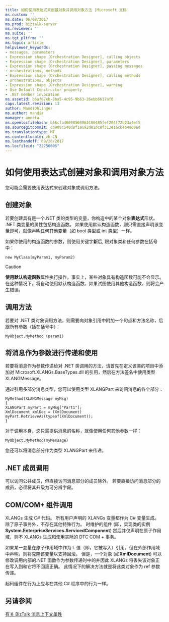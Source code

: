 ```yaml
---
title: 如何使用表达式来创建对象并调用对象方法 |Microsoft 文档
ms.custom: ''
ms.date: 06/08/2017
ms.prod: biztalk-server
ms.reviewer: ''
ms.suite: ''
ms.tgt_pltfrm: ''
ms.topic: article
helpviewer_keywords:
- messages, parameters
- Expression shape [Orchestration Designer], calling objects
- Expression shape [Orchestration Designer], parameters
- Expression shape [Orchestration Designer], passing messages
- orchestrations, methods
- Expression shape [Orchestration Designer], calling methods
- orchestrations, objects
- Expression shape [Orchestration Designer], warning
- Use Default Constructor property
- .NET member invocation
ms.assetid: b6af67eb-8ba5-4c95-9b63-26ebb6617af0
caps.latest.revision: 13
author: MandiOhlinger
ms.author: mandia
manager: anneta
ms.openlocfilehash: b56cfa46098569863106485fef204f72b23a4ef5
ms.sourcegitcommit: cb908c540d8f1a692d01dc8f313e16cb4b4e696d
ms.translationtype: MT
ms.contentlocale: zh-CN
ms.lasthandoff: 09/20/2017
ms.locfileid: "22256605"
---
```

# <a name="how-to-use-expressions-to-create-objects-and-call-object-methods"></a>如何使用表达式创建对象和调用对象方法
您可能会需要使用表达式来创建对象或调用方法。  
  
## <a name="creating-objects"></a>创建对象  
 若要创建具有是一个.NET 类的类型的变量，你构造中的某个对象**表达式**形状。 .NET 类变量的属性包括构造函数。 如果使用默认构造函数，则只需直接声明该变量即可，就像声明任何其他变量（如 bool 类型或 int 类型）一样。  
  
 如果你使用的构造函数的参数，则使用关键字**新**后, 跟对象类和任何参数在括号中：  
  
```  
new MyClass(myParam1, myParam2)  
```  
  
> [!CAUTION]
>  **使用默认构造函数**属性执行操作，事实上，某些对象具有构造函数可能不会显示。 在这种情况下，将自动使用默认构造函数。如果试图使用其他构造函数，则将会产生错误。  
  
## <a name="invoking-methods"></a>调用方法  
 若要对 .NET 类对象调用方法，则需要向对象引用中附加一个句点和方法名称，后跟所有参数（括在括号中）：  
  
```  
MyObject.MyMethod (param1)  
```  
  
## <a name="passing-and-using-messages-as-parameters"></a>将消息作为参数进行传递和使用  
 若要将消息作为参数传递给对 .NET 类调用的方法，请首先在定义该类的项目中添加对 Microsoft.XLANGs.BaseTypes.dll 的引用，然后在方法签名中使用类型 XLANGMessage。  
  
 通过引用多部分消息类型，您可以使用类型 XLANGPart 来访问消息的各个部分：  
  
```  
MyMethod(XLANGMessage myMsg)  
{  
XLANGPart myPart = myMsg["Part1"];  
XmlDocument xmlDoc = (XmlDocument) myPart.RetrieveAs(typeof(XmlDocument));  
}  
```  
  
 对于调用本身，您只需提供消息的名称，就像使用任何其他参数一样：  
  
```  
MyObject.MyMethod(myMessage)  
```  
  
 您还可以将消息部分作为类型 XLANGPart 来传递。  
  
## <a name="net-member-invocation"></a>.NET 成员调用  
 可以访问公共成员，但直接访问消息部分的成员除外。 若要直接访问消息部分的成员，必须将其升级为可分辨字段。  
  
## <a name="comcom-component-invocation"></a>COM/COM+ 组件调用  
 XLANGs 生成 C# 代码。 所有用户声明的 XLANGs 变量都作为 C# 变量生成。 除了原子事务外，不存在其他特殊行为。 时维护的组件 (即，实现类的实例**System.EnterpriseServices.ServicedComponent**) 然后并仅声明在原子作用域，则不 XLANGs 生成和使用实际的 DTC COM + 事务。  
  
 如果某一变量在原子作用域中作为 L 值（即，它被写入）引用，但在外部作用域中声明，则将克隆该变量以支持回滚。 但是，一个对象 (如**XmlDocument**) 可以修改调用内部的.NET 函数作为参数传递时中的并因此 XLANGs 将丢失该对象正在写入到和它将不回滚正确。 此情况下的解决方法就是将此类对象作为 ref 参数传递。  
  
 起码组件在行为上应与在其他 C# 程序中的行为一样。  
  
## <a name="see-also"></a>另请参阅  
 [有关 BizTalk 消息上下文属性](../core/about-biztalk-message-context-properties.md)